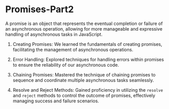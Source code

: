 # Promises-Part2

A promise is an object that represents the eventual completion or failure of an asynchronous operation, allowing for more manageable and expressive handling of asynchronous tasks in JavaScript.


1. Creating Promises: We learned the fundamentals of creating promises, facilitating the management of asynchronous operations.

2. Error Handling: Explored techniques for handling errors within promises to ensure the reliability of our asynchronous code.

3. Chaining Promises: Mastered the technique of chaining promises to sequence and coordinate multiple asynchronous tasks seamlessly.

4. Resolve and Reject Methods: Gained proficiency in utilizing the `resolve` and `reject` methods to control the outcome of promises, effectively managing success and failure scenarios.
